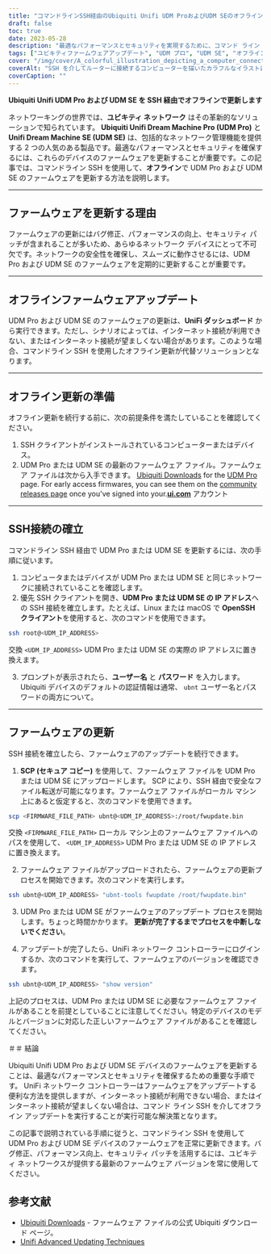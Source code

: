 ```yaml
---
title: "コマンドラインSSH経由のUbiquiti Unifi UDM ProおよびUDM SEのオフラインファームウェアアップデート"
draft: false
toc: true
date: 2023-05-28
description: "最適なパフォーマンスとセキュリティを実現するために、コマンド ライン SSH を使用して Ubiquiti Unifi UDM Pro および UDM SE のファームウェアをオフラインで更新する方法を学びます。"
tags: ["ユビキティファームウェアアップデート", "UDM プロ", "UDM SE", "オフラインファームウェアアップデート", "コマンドラインSSH", "ネットワーク管理", "ネットワークセキュリティー", "ファームウェアのアップグレード", "SSH接続", "ファームウェアファイル", "UniFi ネットワーク コントローラー", "バグの修正", "パフォーマンスの向上", "セキュリティパッチ", "ネットワーキング", "ネットワークデバイス", "テクノロジー", "IT管理", "ファームウェアアップデートプロセス", "ネットワークの最適化", "ユビキティネットワークファームウェアアップデート", "UDM Pro ファームウェアのアップデート", "UDM SEファームウェアアップデート", "オフラインファームウェアアップデートプロセス", "SSHファームウェアアップデート", "ネットワークデバイス管理", "ネットワークセキュリティアップデート", "ファームウェアのアップデート戦略", "オフラインファームウェア管理", "ネットワークパフォーマンスの最適化", "セキュリティパッチ管理", "ネットワーキングテクノロジーのアップデート"]
cover: "/img/cover/A_colorful_illustration_depicting_a_computer_connecting.png"
coverAlt: "SSH を介してルーターに接続するコンピューターを描いたカラフルなイラストは、Ubiquiti Unifi UDM Pro および UDM SE デバイスのオフライン ファームウェア アップデート プロセスを象徴しています。"
coverCaption: ""
---
```


**Ubiquiti Unifi UDM Pro および UDM SE を SSH 経由でオフラインで更新します**

ネットワーキングの世界では、**ユビキティ ネットワーク** はその革新的なソリューションで知られています。 **Ubiquiti Unifi Dream Machine Pro (UDM Pro)** と **Unifi Dream Machine SE (UDM SE)** は、包括的なネットワーク管理機能を提供する 2 つの人気のある製品です。最適なパフォーマンスとセキュリティを確保するには、これらのデバイスのファームウェアを更新することが重要です。この記事では、コマンドライン SSH を使用して、**オフライン**で UDM Pro および UDM SE のファームウェアを更新する方法を説明します。

______

## ファームウェアを更新する理由

ファームウェアの更新にはバグ修正、パフォーマンスの向上、セキュリティ パッチが含まれることが多いため、あらゆるネットワーク デバイスにとって不可欠です。ネットワークの安全性を確保し、スムーズに動作させるには、UDM Pro および UDM SE のファームウェアを定期的に更新することが重要です。

______

## オフラインファームウェアアップデート

UDM Pro および UDM SE のファームウェアの更新は、**UniFi ダッシュボード** から実行できます。ただし、シナリオによっては、インターネット接続が利用できない、またはインターネット接続が望ましくない場合があります。このような場合、コマンドライン SSH を使用したオフライン更新が代替ソリューションとなります。

______

## オフライン更新の準備

オフライン更新を続行する前に、次の前提条件を満たしていることを確認してください。

1. SSH クライアントがインストールされているコンピューターまたはデバイス。
2. UDM Pro または UDM SE の最新のファームウェア ファイル。ファームウェア ファイルは次から入手できます。 [Ubiquiti Downloads](https://www.ui.com/download/unifi) for the [UDM Pro](https://www.ui.com/download/unifi/unifi-dream-machine-pro) page. For early access firmwares, you can see them on the [community releases page](https://community.ui.com/releases) once you've signed into your.[**ui.com**](https://account.ui.com/) アカウント

______

## SSH接続の確立

コマンドライン SSH 経由で UDM Pro または UDM SE を更新するには、次の手順に従います。

1. コンピュータまたはデバイスが UDM Pro または UDM SE と同じネットワークに接続されていることを確認します。
2. 優先 SSH クライアントを開き、**UDM Pro または UDM SE の IP アドレス**への SSH 接続を確立します。たとえば、Linux または macOS で **OpenSSH クライアント**を使用すると、次のコマンドを使用できます。

```bash
ssh root@<UDM_IP_ADDRESS>
```

交換 `<UDM_IP_ADDRESS>` UDM Pro または UDM SE の実際の IP アドレスに置き換えます。

3. プロンプトが表示されたら、**ユーザー名** と **パスワード** を入力します。 Ubiquiti デバイスのデフォルトの認証情報は通常、 `ubnt` ユーザー名とパスワードの両方について。

______

## ファームウェアの更新

SSH 接続を確立したら、ファームウェアのアップデートを続行できます。

1. **SCP (セキュア コピー)** を使用して、ファームウェア ファイルを UDM Pro または UDM SE にアップロードします。 SCP により、SSH 経由で安全なファイル転送が可能になります。ファームウェア ファイルがローカル マシン上にあると仮定すると、次のコマンドを使用できます。

```bash
scp <FIRMWARE_FILE_PATH> ubnt@<UDM_IP_ADDRESS>:/root/fwupdate.bin
```

交換 `<FIRMWARE_FILE_PATH>` ローカル マシン上のファームウェア ファイルへのパスを使用して、 `<UDM_IP_ADDRESS>` UDM Pro または UDM SE の IP アドレスに置き換えます。

2. ファームウェア ファイルがアップロードされたら、ファームウェアの更新プロセスを開始できます。次のコマンドを実行します。

```bash
ssh ubnt@<UDM_IP_ADDRESS> "ubnt-tools fwupdate /root/fwupdate.bin"
```

3. UDM Pro または UDM SE がファームウェアのアップデート プロセスを開始します。ちょっと時間かかります。 **更新が完了するまでプロセスを中断しないでください**。

4. アップデートが完了したら、UniFi ネットワーク コントローラーにログインするか、次のコマンドを実行して、ファームウェアのバージョンを確認できます。

```bash
ssh ubnt@<UDM_IP_ADDRESS> "show version"
```
上記のプロセスは、UDM Pro または UDM SE に必要なファームウェア ファイルがあることを前提としていることに注意してください。特定のデバイスのモデルとバージョンに対応した正しいファームウェア ファイルがあることを確認してください。

＃＃ 結論

Ubiquiti Unifi UDM Pro および UDM SE デバイスのファームウェアを更新することは、最適なパフォーマンスとセキュリティを確保するための重要な手順です。 UniFi ネットワーク コントローラーはファームウェアをアップデートする便利な方法を提供しますが、インターネット接続が利用できない場合、またはインターネット接続が望ましくない場合は、コマンド ライン SSH を介してオフライン アップデートを実行することが実行可能な解決策となります。

この記事で説明されている手順に従うと、コマンドライン SSH を使用して UDM Pro および UDM SE デバイスのファームウェアを正常に更新できます。バグ修正、パフォーマンス向上、セキュリティ パッチを活用するには、ユビキティ ネットワークスが提供する最新のファームウェア バージョンを常に使用してください。

## 参考文献

- [Ubiquiti Downloads](https://www.ui.com/download/unifi/) - ファームウェア ファイルの公式 Ubiquiti ダウンロード ページ。
- [Unifi Advanced Updating Techniques](https://help.ui.com/hc/en-us/articles/204910064-UniFi-Upgrade-the-Firmware-of-a-UniFi-Device)
